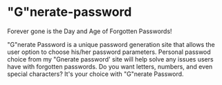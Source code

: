 # "G"nerate-password
Forever gone is the Day and Age of Forgotten Passwords! 

"G"nerate Password is a unique password generation site that allows the user option to choose his/her password parameters.
Personal passwod choice from my "Gnerate password' site will help solve any issues users have with forgotten passwords.
Do you want letters, numbers, and even special characters? It's your choice with "G"nerate Password.






